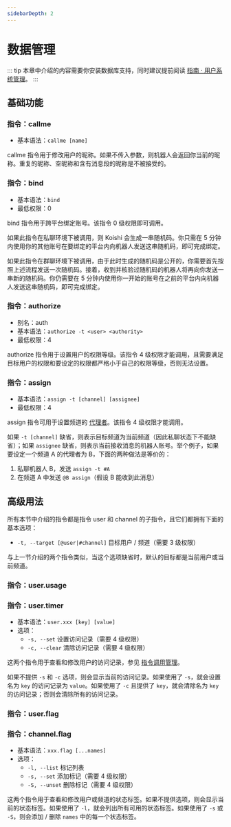```yaml
---
sidebarDepth: 2
---
```


# 数据管理

::: tip
本章中介绍的内容需要你安装数据库支持，同时建议提前阅读 [指南 · 用户系统管理](../../guide/manage.md)。
:::

## 基础功能

### 指令：callme

- 基本语法：`callme [name]`

callme 指令用于修改用户的昵称。如果不传入参数，则机器人会返回你当前的昵称。重复的昵称、空昵称和含有消息段的昵称是不被接受的。

### 指令：bind

- 基本语法：`bind`
- 最低权限：0

bind 指令用于跨平台绑定账号。该指令 0 级权限即可调用。

如果此指令在私聊环境下被调用，则 Koishi 会生成一串随机码。你只需在 5 分钟内使用你的其他账号在要绑定的平台内向机器人发送这串随机码，即可完成绑定。

如果此指令在群聊环境下被调用，由于此时生成的随机码是公开的，你需要首先按照上述流程发送一次随机码。接着，收到并核验过随机码的机器人将再向你发送一串新的随机码。你仍需要在 5 分钟内使用你一开始的账号在之前的平台内向机器人发送这串随机码，即可完成绑定。

### 指令：authorize

- 别名：auth
- 基本语法：`authorize -t <user> <authority>`
- 最低权限：4

authorize 指令用于设置用户的权限等级。该指令 4 级权限才能调用，且需要满足目标用户的权限和要设定的权限都严格小于自己的权限等级，否则无法设置。

### 指令：assign

- 基本语法：`assign -t [channel] [assignee]`
- 最低权限：4

assign 指令可用于设置频道的 [代理者](../../guide/manage.md#平台相关字段)。该指令 4 级权限才能调用。

如果 `-t [channel]` 缺省，则表示目标频道为当前频道（因此私聊状态下不能缺省）；如果 `assignee` 缺省，则表示当前接收消息的机器人账号。举个例子，如果要设定一个频道 A 的代理者为 B，下面的两种做法是等价的：

1. 私聊机器人 B，发送 `assign -t #A`
2. 在频道 A 中发送 `@B assign`（假设 B 能收到此消息）

## 高级用法

所有本节中介绍的指令都是指令 user 和 channel 的子指令，且它们都拥有下面的基本选项：

- `-t, --target [@user|#channel]` 目标用户 / 频道（需要 3 级权限）

与上一节介绍的两个指令类似，当这个选项缺省时，默认的目标都是当前用户或当前频道。

### 指令：user.usage
### 指令：user.timer

- 基本语法：`user.xxx [key] [value]`
- 选项：
  - `-s, --set` 设置访问记录（需要 4 级权限）
  - `-c, --clear` 清除访问记录（需要 4 级权限）

这两个指令用于查看和修改用户的访问记录，参见 [指令调用管理](../../guide/manage.md#指令调用管理)。

如果不提供 `-s` 和 `-c` 选项，则会显示当前的访问记录。如果使用了 `-s`，就会设置名为 `key` 的访问记录为 `value`。如果使用了 `-c` 且提供了 `key`，就会清除名为 `key` 的访问记录；否则会清除所有的访问记录。

### 指令：user.flag
### 指令：channel.flag

- 基本语法：`xxx.flag [...names]`
- 选项：
  - `-l, --list` 标记列表
  - `-s, --set` 添加标记（需要 4 级权限）
  - `-S, --unset` 删除标记（需要 4 级权限）

这两个指令用于查看和修改用户或频道的状态标签。如果不提供选项，则会显示当前的状态标签。如果使用了 `-l`，就会列出所有可用的状态标签。如果使用了 `-s` 或 `-S`，则会添加 / 删除 `names` 中的每一个状态标签。
